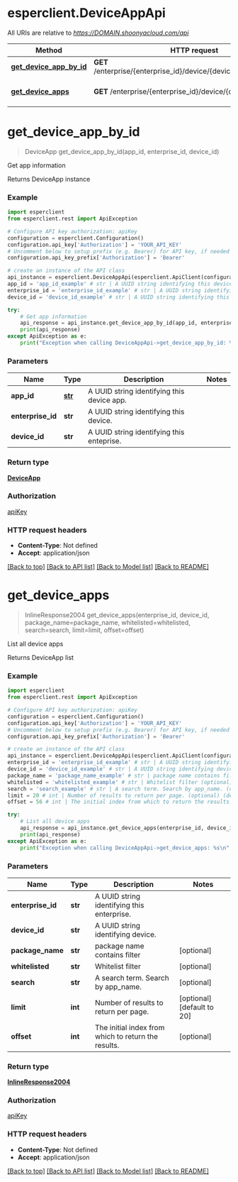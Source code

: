 # esperclient.DeviceAppApi

All URIs are relative to *https://DOMAIN.shoonyacloud.com/api*

Method | HTTP request | Description
------------- | ------------- | -------------
[**get_device_app_by_id**](DeviceAppApi.md#get_device_app_by_id) | **GET** /enterprise/{enterprise_id}/device/{device_id}/app/{app_id}/ | Get app information
[**get_device_apps**](DeviceAppApi.md#get_device_apps) | **GET** /enterprise/{enterprise_id}/device/{device_id}/app/ | List all device apps


# **get_device_app_by_id**
> DeviceApp get_device_app_by_id(app_id, enterprise_id, device_id)

Get app information

Returns DeviceApp instance

### Example
```python
import esperclient
from esperclient.rest import ApiException

# Configure API key authorization: apiKey
configuration = esperclient.Configuration()
configuration.api_key['Authorization'] = 'YOUR_API_KEY'
# Uncomment below to setup prefix (e.g. Bearer) for API key, if needed
configuration.api_key_prefix['Authorization'] = 'Bearer'

# create an instance of the API class
api_instance = esperclient.DeviceAppApi(esperclient.ApiClient(configuration))
app_id = 'app_id_example' # str | A UUID string identifying this device app.
enterprise_id = 'enterprise_id_example' # str | A UUID string identifying this device.
device_id = 'device_id_example' # str | A UUID string identifying this enteprise.

try:
    # Get app information
    api_response = api_instance.get_device_app_by_id(app_id, enterprise_id, device_id)
    print(api_response)
except ApiException as e:
    print("Exception when calling DeviceAppApi->get_device_app_by_id: %s\n" % e)
```

### Parameters

Name | Type | Description  | Notes
------------- | ------------- | ------------- | -------------
 **app_id** | [**str**](.md)| A UUID string identifying this device app. | 
 **enterprise_id** | **str**| A UUID string identifying this device. | 
 **device_id** | **str**| A UUID string identifying this enteprise. | 

### Return type

[**DeviceApp**](DeviceApp.md)

### Authorization

[apiKey](../README.md#apiKey)

### HTTP request headers

 - **Content-Type**: Not defined
 - **Accept**: application/json

[[Back to top]](#) [[Back to API list]](../README.md#documentation-for-api-endpoints) [[Back to Model list]](../README.md#documentation-for-models) [[Back to README]](../README.md)

# **get_device_apps**
> InlineResponse2004 get_device_apps(enterprise_id, device_id, package_name=package_name, whitelisted=whitelisted, search=search, limit=limit, offset=offset)

List all device apps

Returns DeviceApp list

### Example
```python
import esperclient
from esperclient.rest import ApiException

# Configure API key authorization: apiKey
configuration = esperclient.Configuration()
configuration.api_key['Authorization'] = 'YOUR_API_KEY'
# Uncomment below to setup prefix (e.g. Bearer) for API key, if needed
configuration.api_key_prefix['Authorization'] = 'Bearer'

# create an instance of the API class
api_instance = esperclient.DeviceAppApi(esperclient.ApiClient(configuration))
enterprise_id = 'enterprise_id_example' # str | A UUID string identifying this enterprise.
device_id = 'device_id_example' # str | A UUID string identifying device.
package_name = 'package_name_example' # str | package name contains filter (optional)
whitelisted = 'whitelisted_example' # str | Whitelist filter (optional)
search = 'search_example' # str | A search term. Search by app_name. (optional)
limit = 20 # int | Number of results to return per page. (optional) (default to 20)
offset = 56 # int | The initial index from which to return the results. (optional)

try:
    # List all device apps
    api_response = api_instance.get_device_apps(enterprise_id, device_id, package_name=package_name, whitelisted=whitelisted, search=search, limit=limit, offset=offset)
    print(api_response)
except ApiException as e:
    print("Exception when calling DeviceAppApi->get_device_apps: %s\n" % e)
```

### Parameters

Name | Type | Description  | Notes
------------- | ------------- | ------------- | -------------
 **enterprise_id** | **str**| A UUID string identifying this enterprise. | 
 **device_id** | **str**| A UUID string identifying device. | 
 **package_name** | **str**| package name contains filter | [optional] 
 **whitelisted** | **str**| Whitelist filter | [optional] 
 **search** | **str**| A search term. Search by app_name. | [optional] 
 **limit** | **int**| Number of results to return per page. | [optional] [default to 20]
 **offset** | **int**| The initial index from which to return the results. | [optional] 

### Return type

[**InlineResponse2004**](InlineResponse2004.md)

### Authorization

[apiKey](../README.md#apiKey)

### HTTP request headers

 - **Content-Type**: Not defined
 - **Accept**: application/json

[[Back to top]](#) [[Back to API list]](../README.md#documentation-for-api-endpoints) [[Back to Model list]](../README.md#documentation-for-models) [[Back to README]](../README.md)

